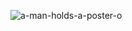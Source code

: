 ![a-man-holds-a-poster-o](https://github.com/SaruGGS/SaruGGS/assets/93264560/da10d679-3a51-44c1-8563-783471bd2750)
